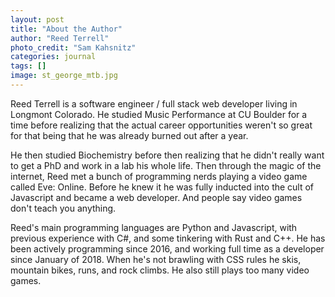 ```yaml
---
layout: post
title: "About the Author"
author: "Reed Terrell"
photo_credit: "Sam Kahsnitz"
categories: journal
tags: []
image: st_george_mtb.jpg
---
```


Reed Terrell is a software engineer / full stack web developer living in Longmont Colorado. He studied Music Performance at CU Boulder for a time before realizing
that the actual career opportunities weren't so great for that being that he was already burned out after a year.

He then studied Biochemistry before then realizing that he didn't really want to get a PhD and work in a lab his whole life. Then through the magic of the internet, Reed met a bunch of programming
nerds playing a video game called Eve: Online. Before he knew it he was fully inducted into the cult of Javascript and became a web developer. And people say
video games don't teach you anything.

Reed's main programming languages are Python and Javascript, with previous experience with C#, and some tinkering with Rust and C++. He has been actively programming
since 2016, and working full time as a developer since January of 2018. When he's not brawling with CSS rules he skis, mountain bikes, runs, and rock climbs.
He also still plays too many video games.

